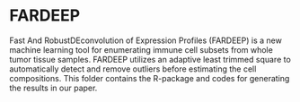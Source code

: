 # FARDEEP
Fast And RobustDEconvolution of Expression Profiles (FARDEEP) is a new machine learning tool for enumerating immune cell 
subsets from whole tumor tissue samples. FARDEEP utilizes an adaptive least trimmed square to automatically detect and 
remove outliers before estimating the cell compositions. This folder contains the R-package and codes for generating the results in our paper. 
